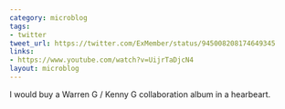 ```yaml
---
category: microblog
tags:
- twitter
tweet_url: https://twitter.com/ExMember/status/945008208174649345
links:
- https://www.youtube.com/watch?v=UijrTaDjcN4
layout: microblog
---
```

I would buy a Warren G / Kenny G collaboration album in a hearbeart.
